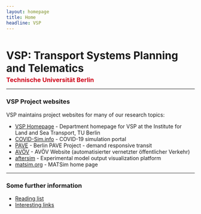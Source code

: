 ```yaml
---
layout: homepage
title: Home
headline: VSP
---
```


<h1 style="margin: 3rem 0 0 0;">VSP: Transport Systems Planning and Telematics</h1>

<h3 style="margin: 0.25rem 0; color: #cf0017">Technische Universität Berlin</h3>

---
<!--
<div style="background-color: yellow; padding: 1rem 1rem; border: 2px solid red; border-left: 1rem solid #cf0017;">

<p><b>01 Jun 2021</b> - The TU Berlin exchange email server was attacked at the end of April, but email service has now been restored.</p>

<p>If you have been trying to contact us, we apologize. Email should be back in operation now. Please resend any messages if you have not heard from of us.</p>

</div>
-->

### VSP Project websites

VSP maintains project websites for many of our research topics:

- [VSP Homepage](https://www.vsp.tu-berlin.de) - Department homepage for VSP at the Institute for Land and Sea Transport, TU Berlin
- [COVID-Sim.info](https://covid-sim.info) - COVID-19 simulation portal
- [PAVE](https://vsp.berlin/pave) - Berlin PAVE Project - demand responsive transit
- [AVÖV](https://vsp.berlin/avoev) - AVÖV Website (automatisierter vernetzter öffentlicher
  Verkehr)
- [aftersim](https://aftersim.github.io) - Experimental model output visualization platform
- [matsim.org](https://matsim.org) - MATSim home page

---

### Some further information

- [Reading list](/readinglist)
- [Interesting links](/interestinglinks)
